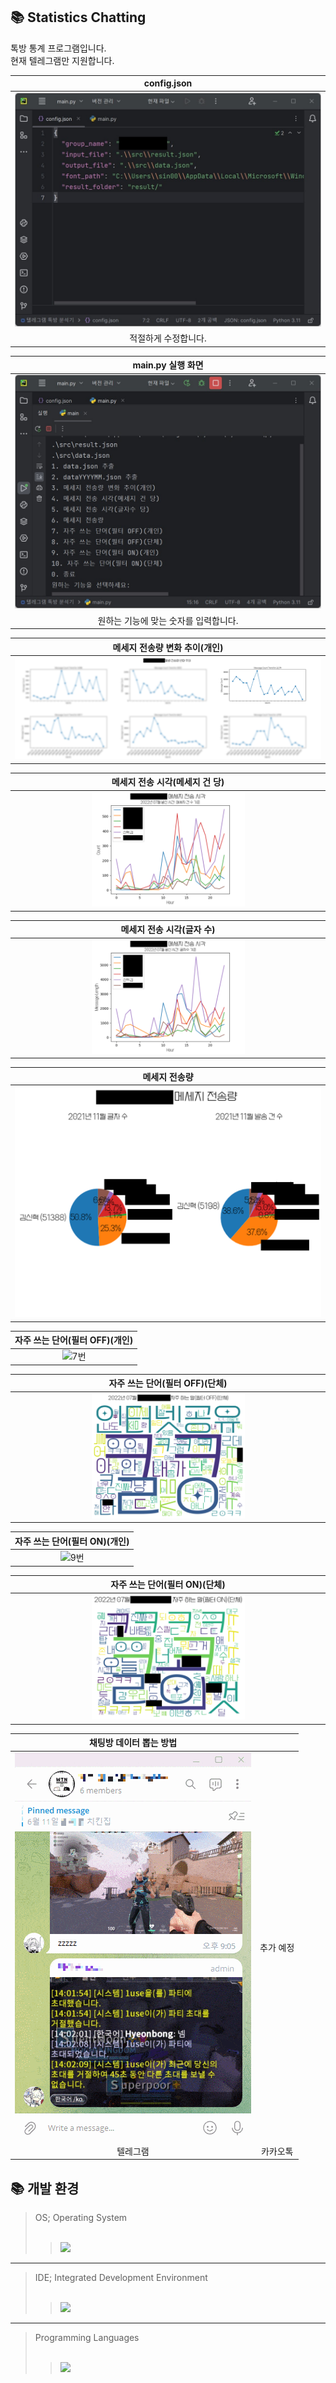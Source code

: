 ## 📚 Statistics Chatting

톡방 통계 프로그램입니다.  
현재 텔레그램만 지원합니다.


|config.json|
| :--: |
| <img src="./기타/1번.jpg" width="100%" height="" title="" alt="1번"></img> |
|적절하게 수정합니다.|

|main.py 실행 화면|
| :--: |
| <img src="./기타/2번.jpg" width="100%" height="" title="" alt="2번"></img> |
|원하는 기능에 맞는 숫자를 입력합니다.|

|메세지 전송량 변화 추이(개인)|
| :--: |
| <img src="./기타/3번.png" width="100%" height="" title="" alt="3번"></img> |

|메세지 전송 시각(메세지 건 당)|
| :--: |
| <img src="./기타/4번.png" width="50%" height="" title="" alt="4번"></img> |

|메세지 전송 시각(글자 수)|
| :--: |
| <img src="./기타/5번.png" width="50%" height="" title="" alt="5번"></img> |

|메세지 전송량|
| :--: |
| <img src="./기타/6번.png" width="100%" height="" title="" alt="6번"></img> |

|자주 쓰는 단어(필터 OFF)(개인)|
| :--: |
| <img src="./기타/7번.png" width="100%" height="" title="" alt="7번"></img> |

|자주 쓰는 단어(필터 OFF)(단체)|
| :--: |
| <img src="./기타/8번.png" width="50%" height="" title="" alt="8번"></img> |

|자주 쓰는 단어(필터 ON)(개인)|
| :--: |
| <img src="./기타/9번.png" width="100%" height="" title="" alt="9번"></img> |

|자주 쓰는 단어(필터 ON)(단체)|
| :--: |
| <img src="./기타/10번.png" width="50%" height="" title="" alt="10번"></img> |

|채팅방 데이터 뽑는 방법||
| :--: | :--: |
| <img src="./기타/11번.gif" width="100%" height="" title="" alt="11번"></img> |추가 예정|
|텔레그램|카카오톡|

## 📚 개발 환경

> OS; Operating System  
> <br>
>
> > <img src="https://img.shields.io/badge/Windows-0078D6?style=for-the-badge&logo=Windows&logoColor=white">
---

> IDE; Integrated Development Environment  
> <br>
>
> > <img src="https://img.shields.io/badge/pycharm -000000?style=for-the-badge&logo=pycharm&logoColor=white">

---

> Programming Languages  
> <br>
>
> > <img src="https://img.shields.io/badge/python -3776AB?style=for-the-badge&logo=python&logoColor=white">
